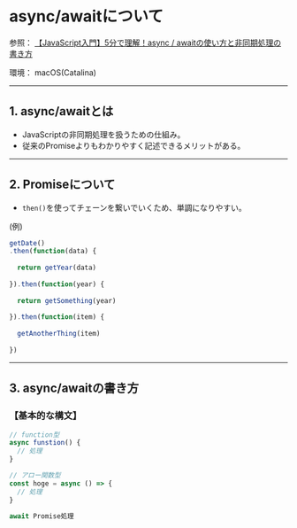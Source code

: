 # async/awaitについて

参照：
[【JavaScript入門】5分で理解！async / awaitの使い方と非同期処理の書き方](https://www.sejuku.net/blog/69618)

環境：
macOS(Catalina)

---
## 1. async/awaitとは
- JavaScriptの非同期処理を扱うための仕組み。
- 従来のPromiseよりもわかりやすく記述できるメリットがある。

---
## 2. Promiseについて
- `then()`を使ってチェーンを繋いでいくため、単調になりやすい。

(例)
```JavaScript
getDate()
.then(function(data) {
 
  return getYear(data)
 
}).then(function(year) {
 
  return getSomething(year)
 
}).then(function(item) {
 
  getAnotherThing(item)
 
})
```
---

## 3. async/awaitの書き方

### 【基本的な構文】

```JavaScript
// function型
async funstion() {
  // 処理
}

// アロー関数型
const hoge = async () => {
  // 処理
}
```
```JavaScript
await Promise処理
```